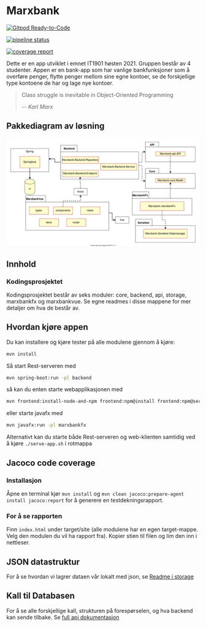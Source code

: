 # Marxbank

[![Gitpod Ready-to-Code](https://img.shields.io/badge/Gitpod-Ready--to--Code-blue?logo=gitpod)](https://gitpod.stud.ntnu.no/#https://gitlab.stud.idi.ntnu.no/it1901/groups-2021/gr2127/gr2127)


[![pipeline status](https://gitlab.stud.idi.ntnu.no/it1901/groups-2021/gr2127/gr2127/badges/master/pipeline.svg)](https://gitlab.stud.idi.ntnu.no/it1901/groups-2021/gr2127/it1901-prosjekt/-/commits/master) 


[![coverage report](https://gitlab.stud.idi.ntnu.no/it1901/groups-2021/gr2127/gr2127/badges/master/coverage.svg)](https://gitlab.stud.idi.ntnu.no/it1901/groups-2021/gr2127/gr2127/master) 

Dette er en app utviklet i emnet IT1901 høsten 2021. Gruppen består av 4 studenter. Appen er en bank-app som har vanlige bankfunksjoner som å overføre penger, flytte penger mellom sine egne kontoer, se de forskjellige type kontoene de har og lage nye kontoer.

> Class struggle is inevitable in Object-Oriented Programming
>
> -- <cite>Karl Marx</cite>

## Pakkediagram av løsning

![pakkediagram av løsning](diagrammer/pakkediagram.svg)

## Innhold

### Kodingsprosjektet

Kodingsprosjektet består av seks moduler: core, backend, api, storage, marxbankfx og marxbankvue. Se egne readmes i disse mappene for mer detaljer om hva de består av.

## Hvordan kjøre appen

Du kan installere og kjøre tester på alle modulene gjennom å kjøre:

```bash
mvn install
```

Så start Rest-serveren med

```bash
mvn spring-boot:run -pl backend
``` 

så kan du enten starte webapplikasjonen med

```bash
mvn frontend:install-node-and-npm frontend:npm@install frontend:npm@serve -pl marxbankvue
```

eller starte javafx med

```bash
mvn javafx:run -pl marxbankfx
```

Alternativt kan du starte både Rest-serveren og web-klienten samtidig ved å kjøre `./serve-app.sh` i rotmappa

## Jacoco code coverage

### Installasjon

Åpne en terminal kjør ` mvn install ` og ` mvn clean jacoco:prepare-agent install jacoco:report ` for å generere en testdekningsrapport.

### For å se rapporten

Finn ` index.html ` under target/site (alle modulene har en egen target-mappe. Velg den modulen du vil ha rapport fra). Kopier stien til filen og lim den inn i nettleser.

## JSON datastruktur

For å se hvordan vi lagrer dataen vår lokalt med json, se [Readme i storage](storage/Readme.md#lagring-i-Json)

## Kall til Databasen

For å se alle forskjellige kall, strukturen på forespørselen, og hva backend kan sende tilbake. Se [full api dokumentasjon](/backend/docs/fullAPI.md)
